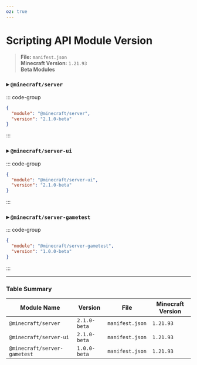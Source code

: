 ```yaml
---
oz: true
---
```


# Scripting API Module Version

> **File:** `manifest.json`  
> **Minecraft Version:** `1.21.93`  
> **Beta Modules**

### ▸ `@minecraft/server`
::: code-group
```json [manifest.json]
{
  "module": "@minecraft/server",
  "version": "2.1.0-beta"
}
```
:::

### ▸ `@minecraft/server-ui`
::: code-group
```json [mainfest.json]
{
  "module": "@minecraft/server-ui",
  "version": "2.1.0-beta"
}
```
:::

### ▸ `@minecraft/server-gametest`
::: code-group
```json [mainfest.json]
{
  "module": "@minecraft/server-gametest",
  "version": "1.0.0-beta"
}
```
:::

---

### Table Summary

| Module Name                  | Version        | File             | Minecraft Version |
|-----------------------------|----------------|------------------|-------------------|
| `@minecraft/server`         | `2.1.0-beta`   | `manifest.json`  | `1.21.93`         |
| `@minecraft/server-ui`      | `2.1.0-beta`   | `manifest.json`  | `1.21.93`         |
| `@minecraft/server-gametest`| `1.0.0-beta`   | `manifest.json`  | `1.21.93`         |
